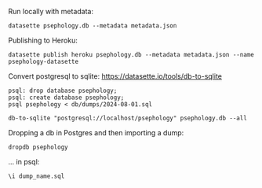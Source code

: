 Run locally with metadata:

```datasette psephology.db --metadata metadata.json```

Publishing to Heroku:

```datasette publish heroku psephology.db --metadata metadata.json --name psephology-datasette```

Convert postgresql to sqlite: https://datasette.io/tools/db-to-sqlite

```
psql: drop database psephology;
psql: create database psephology;
psql psephology < db/dumps/2024-08-01.sql
```

```db-to-sqlite "postgresql://localhost/psephology" psephology.db --all```

Dropping a db in Postgres and then importing a dump:

```dropdb psephology```

... in psql:

```\i dump_name.sql```
